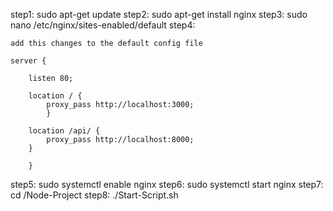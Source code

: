 step1: sudo apt-get update
step2: sudo apt-get install nginx
step3: sudo nano /etc/nginx/sites-enabled/default
step4:

    add this changes to the default config file

    server {

        listen 80;

        location / {
            proxy_pass http://localhost:3000;
            }

        location /api/ {
            proxy_pass http://localhost:8000;
        }

        }

step5: sudo systemctl enable nginx
step6: sudo systemctl start nginx
step7: cd /Node-Project
step8: ./Start-Script.sh